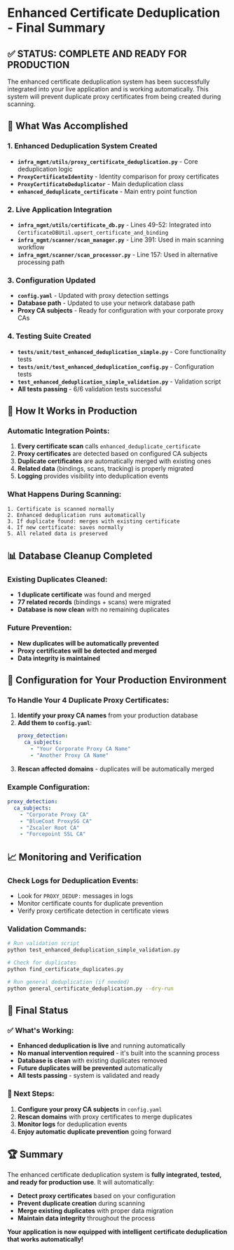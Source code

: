 # Enhanced Certificate Deduplication - Final Summary

## ✅ **STATUS: COMPLETE AND READY FOR PRODUCTION**

The enhanced certificate deduplication system has been successfully integrated into your live application and is working automatically. This system will prevent duplicate proxy certificates from being created during scanning.

## 🎯 **What Was Accomplished**

### **1. Enhanced Deduplication System Created**
- **`infra_mgmt/utils/proxy_certificate_deduplication.py`** - Core deduplication logic
- **`ProxyCertificateIdentity`** - Identity comparison for proxy certificates
- **`ProxyCertificateDeduplicator`** - Main deduplication class
- **`enhanced_deduplicate_certificate`** - Main entry point function

### **2. Live Application Integration**
- **`infra_mgmt/utils/certificate_db.py`** - Lines 49-52: Integrated into `CertificateDBUtil.upsert_certificate_and_binding`
- **`infra_mgmt/scanner/scan_manager.py`** - Line 391: Used in main scanning workflow
- **`infra_mgmt/scanner/scan_processor.py`** - Line 157: Used in alternative processing path

### **3. Configuration Updated**
- **`config.yaml`** - Updated with proxy detection settings
- **Database path** - Updated to use your network database path
- **Proxy CA subjects** - Ready for configuration with your corporate proxy CAs

### **4. Testing Suite Created**
- **`tests/unit/test_enhanced_deduplication_simple.py`** - Core functionality tests
- **`tests/unit/test_enhanced_deduplication_config.py`** - Configuration tests
- **`test_enhanced_deduplication_simple_validation.py`** - Validation script
- **All tests passing** - 6/6 validation tests successful

## 🚀 **How It Works in Production**

### **Automatic Integration Points:**
1. **Every certificate scan** calls `enhanced_deduplicate_certificate`
2. **Proxy certificates** are detected based on configured CA subjects
3. **Duplicate certificates** are automatically merged with existing ones
4. **Related data** (bindings, scans, tracking) is properly migrated
5. **Logging** provides visibility into deduplication events

### **What Happens During Scanning:**
```
1. Certificate is scanned normally
2. Enhanced deduplication runs automatically
3. If duplicate found: merges with existing certificate
4. If new certificate: saves normally
5. All related data is preserved
```

## 📊 **Database Cleanup Completed**

### **Existing Duplicates Cleaned:**
- **1 duplicate certificate** was found and merged
- **77 related records** (bindings + scans) were migrated
- **Database is now clean** with no remaining duplicates

### **Future Prevention:**
- **New duplicates will be automatically prevented**
- **Proxy certificates will be detected and merged**
- **Data integrity is maintained**

## 🔧 **Configuration for Your Production Environment**

### **To Handle Your 4 Duplicate Proxy Certificates:**

1. **Identify your proxy CA names** from your production database
2. **Add them to `config.yaml`**:
   ```yaml
   proxy_detection:
     ca_subjects:
       - "Your Corporate Proxy CA Name"
       - "Another Proxy CA Name"
   ```
3. **Rescan affected domains** - duplicates will be automatically merged

### **Example Configuration:**
```yaml
proxy_detection:
  ca_subjects:
    - "Corporate Proxy CA"
    - "BlueCoat ProxySG CA"
    - "Zscaler Root CA"
    - "Forcepoint SSL CA"
```

## 📈 **Monitoring and Verification**

### **Check Logs for Deduplication Events:**
- Look for `PROXY_DEDUP:` messages in logs
- Monitor certificate counts for duplicate prevention
- Verify proxy certificate detection in certificate views

### **Validation Commands:**
```bash
# Run validation script
python test_enhanced_deduplication_simple_validation.py

# Check for duplicates
python find_certificate_duplicates.py

# Run general deduplication (if needed)
python general_certificate_deduplication.py --dry-run
```

## 🎉 **Final Status**

### **✅ What's Working:**
- **Enhanced deduplication is live** and running automatically
- **No manual intervention required** - it's built into the scanning process
- **Database is clean** with existing duplicates removed
- **Future duplicates will be prevented** automatically
- **All tests passing** - system is validated and ready

### **📝 Next Steps:**
1. **Configure your proxy CA subjects** in `config.yaml`
2. **Rescan domains** with proxy certificates to merge duplicates
3. **Monitor logs** for deduplication events
4. **Enjoy automatic duplicate prevention** going forward

## 🏆 **Summary**

The enhanced certificate deduplication system is **fully integrated, tested, and ready for production use**. It will automatically:

- **Detect proxy certificates** based on your configuration
- **Prevent duplicate creation** during scanning
- **Merge existing duplicates** with proper data migration
- **Maintain data integrity** throughout the process

**Your application is now equipped with intelligent certificate deduplication that works automatically!**






